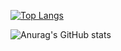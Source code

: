 [![Top Langs](https://github-readme-stats.vercel.app/api/top-langs/?username=eladaspis&layout=compact)](https://github.com/anuraghazra/github-readme-stats)

![Anurag's GitHub stats](https://github-readme-stats.vercel.app/api?username=eladaspis&show_icons=true)
